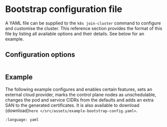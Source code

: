 # Bootstrap configuration file

A YAML file can be supplied to the `k8s join-cluster` command to configure and
customise the cluster. This reference section provides the format of this file
by listing all available options and their details. See below for an example.

## Configuration options

```{include} ../../_parts/bootstrap_config.md
```


## Example

The following example configures and enables certain features, sets an external
cloud provider, marks the control plane nodes as unschedulable, changes the pod
and service CIDRs from the defaults and adds an extra SAN to the generated
certificates. It is also available to download {download}`here
</src/assets/example-bootstrap-config.yaml>`.

```{literalinclude} /src/assets/example-bootstrap-config.yaml
:language: yaml
```

<!-- LINKS -->
[example-config]: /src/assets/example-bootstrap-config.yaml
